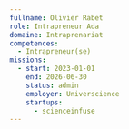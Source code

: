 ```yaml
---
fullname: Olivier Rabet
role: Intrapreneur Ada
domaine: Intraprenariat
competences:
  - Intrapreneur(se)
missions:
  - start: 2023-01-01
    end: 2026-06-30
    status: admin
    employer: Universcience
    startups:
      - scienceinfuse
---
```

